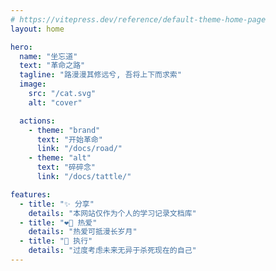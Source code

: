 ```yaml
---
# https://vitepress.dev/reference/default-theme-home-page
layout: home

hero:
  name: "坐忘道"
  text: "革命之路"
  tagline: "路漫漫其修远兮, 吾将上下而求索"
  image:
    src: "/cat.svg"
    alt: "cover"

  actions:
    - theme: "brand"
      text: "开始革命"
      link: "/docs/road/"
    - theme: "alt"
      text: "碎碎念"
      link: "/docs/tattle/"

features:
  - title: "✨ 分享"
    details: "本网站仅作为个人的学习记录文档库"
  - title: "❤️‍🔥 热爱"
    details: "热爱可抵漫长岁月"
  - title: "🤯 执行"
    details: "过度考虑未来无异于杀死现在的自己"
---
```


